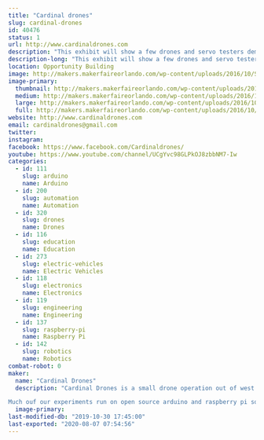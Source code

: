 ```yaml
---
title: "Cardinal drones"
slug: cardinal-drones
id: 40476
status: 1
url: http://www.cardinaldrones.com
description: "This exhibit will show a few drones and servo testers demonstrating how to control brush less motors and servos.  We also have a robotic arm and a drone simulation program for people to play with on a laptop and usb drone remote.  Come see the flying baby stroller!"
description-long: "This exhibit will show a few drones and servo testers, demonstrating how to control brush less motors and servos.  We also have a drone simulation program for people to play with on a laptop and usb drone remote.    There are  informational posters showing how the internal computer  controls the brushless motors.  We have several additional creations such as the flying baby stroller and a robotic arm."
location: Opportunity Building
image: http://makers.makerfaireorlando.com/wp-content/uploads/2016/10/Screen-Shot-2016-05-13-at-9.46.17-PM.png
image-primary:
  thumbnail: http://makers.makerfaireorlando.com/wp-content/uploads/2016/10/Screen-Shot-2016-05-13-at-9.46.17-PM-150x73.png
  medium: http://makers.makerfaireorlando.com/wp-content/uploads/2016/10/Screen-Shot-2016-05-13-at-9.46.17-PM-300x59.png
  large: http://makers.makerfaireorlando.com/wp-content/uploads/2016/10/Screen-Shot-2016-05-13-at-9.46.17-PM.png
  full: http://makers.makerfaireorlando.com/wp-content/uploads/2016/10/Screen-Shot-2016-05-13-at-9.46.17-PM.png
website: http://www.cardinaldrones.com
email: cardinaldrones@gmail.com
twitter: 
instagram: 
facebook: https://www.facebook.com/Cardinaldrones/
youtube: https://www.youtube.com/channel/UCgYvc98GLPkOJ8zbbNM7-Iw
categories:
  - id: 111
    slug: arduino
    name: Arduino
  - id: 200
    slug: automation
    name: Automation
  - id: 320
    slug: drones
    name: Drones
  - id: 116
    slug: education
    name: Education
  - id: 273
    slug: electric-vehicles
    name: Electric Vehicles
  - id: 118
    slug: electronics
    name: Electronics
  - id: 119
    slug: engineering
    name: Engineering
  - id: 137
    slug: raspberry-pi
    name: Raspberry Pi
  - id: 142
    slug: robotics
    name: Robotics
combat-robot: 0
maker:
  name: "Cardinal Drones"
  description: "Cardinal Drones is a small drone operation out of west palm beach fl.  it started as a hobbiest meetup lab and grew into a repair and modification office where we hack drones to do things they werent designed to do.  We me just about anything.  Drones that cut mangos off trees, lift cat carries ( with no cat inside for now), and fully automatic delivery drones for water ballooning and delivering beers to your friends (within the limits of the law)    flying hoverboards (back to the future style not the lame seqway looking exploding ones)  

Much ouf our experiments run on open source arduino and raspberry pi software.  We have been at the palm beach maker fair before and this is our first time at the orlando maker fair.  "
  image-primary: 
last-modified-db: "2019-10-30 17:45:00"
last-exported: "2020-08-07 07:54:56"
---
```

